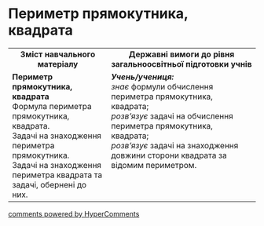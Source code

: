 <div id="hypercomments_widget" class="js-hypercomments-widget invisible"></div>

# Периметр прямокутника, квадрата

<table>
  <tr>
    <td width="40%" align="center"><b>Зміст навчального матеріалу<b></td>
    <td width="60%" align="center"><b>Державні вимоги до рівня загальноосвітньої підготовки учнів</b></td>
  </tr>
  <tr>
    <td width="40%" style="vertical-align:top !important;"><b>Периметр прямокутника, квадрата</b><br>
Формула периметра прямокутника, квадрата.<br>
Задачі на знаходження периметра прямокутника.<br>
Задачі на знаходження периметра квадрата та задачі,   обернені до них.</td>
    <td width="60%" style="vertical-align:top !important;"><i><b>Учень/учениця:</b></i><br>
<i>знає</i> формули обчислення периметра прямокутника, квадрата;<br>
<i>розв’язує</i> задачі на обчислення периметра прямокутника, квадрата;<br>
<i>розв’язує</i> задачі на знаходження довжини сторони квадрата за відомим периметром.<br></td>
  </tr>
</table>

<div class="js-hypercomments-container">
    <a href="http://hypercomments.com" class="hc-link" title="comments widget">comments powered by HyperComments</a>
</div>
